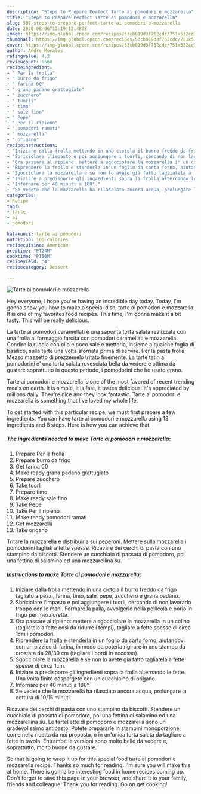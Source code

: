 ```yaml
---
description: "Steps to Prepare Perfect Tarte ai pomodori e mozzarella"
title: "Steps to Prepare Perfect Tarte ai pomodori e mozzarella"
slug: 507-steps-to-prepare-perfect-tarte-ai-pomodori-e-mozzarella
date: 2020-08-06T12:19:12.489Z
image: https://img-global.cpcdn.com/recipes/53cb019d3f762cdc/751x532cq70/tarte-ai-pomodori-e-mozzarella-recipe-main-photo.jpg
thumbnail: https://img-global.cpcdn.com/recipes/53cb019d3f762cdc/751x532cq70/tarte-ai-pomodori-e-mozzarella-recipe-main-photo.jpg
cover: https://img-global.cpcdn.com/recipes/53cb019d3f762cdc/751x532cq70/tarte-ai-pomodori-e-mozzarella-recipe-main-photo.jpg
author: Andre Morales
ratingvalue: 4.2
reviewcount: 6560
recipeingredient:
- " Per la frolla"
- " burro da frigo"
- " farina 00"
- " grana padano grattugiato"
- " zucchero"
- " tuorli"
- " timo"
- " sale fino"
- " Pepe"
- " Per il ripieno"
- " pomodori ramati"
- " mozzarella"
- " origano"
recipeinstructions:
- "Iniziare dalla frolla mettendo in una ciotola il burro freddo da frigo tagliato a pezzi, farina, timo, sale, pepe, zucchero e grana padano."
- "Sbriciolare l’impasto e poi aggiungere i tuorli, cercando di non lavorarlo troppo con le mani. Formare la palla, avvolgerlo nella pellicola e porlo in frigo per mezz’oretta."
- "Ora passare al ripieno: mettere a sgocciolare la mozzarella in un colino (tagliatela a fette così da ridurre i tempi), tagliare a fette spesse di circa 1cm i pomodori."
- "Riprendere la frolla e stenderla in un foglio da carta forno, aiutandovi con un pizzico di farina, in modo da poterla rigirare in uno stampo da crostata da 28/30 cm (tagliare i bordi in eccesso)."
- "Sgocciolare la mozzarella e se non lo avete già fatto tagliatela a fette spesse di circa 1cm."
- "Iniziare a predisporre gli ingredienti sopra la frolla alternando le fette. Una volta finito cospargete con un cucchiaino di origano."
- "Infornare per 40 minuti a 180°."
- "Se vedete che la mozzarella ha rilasciato ancora acqua, prolungare la cottura di 10/15 minuti."
categories:
- Recipe
tags:
- tarte
- ai
- pomodori

katakunci: tarte ai pomodori 
nutrition: 106 calories
recipecuisine: American
preptime: "PT24M"
cooktime: "PT50M"
recipeyield: "4"
recipecategory: Dessert

---
```



![Tarte ai pomodori e mozzarella](https://img-global.cpcdn.com/recipes/53cb019d3f762cdc/751x532cq70/tarte-ai-pomodori-e-mozzarella-recipe-main-photo.jpg)

Hey everyone, I hope you're having an incredible day today. Today, I'm gonna show you how to make a special dish, tarte ai pomodori e mozzarella. It is one of my favorites food recipes. This time, I'm gonna make it a bit tasty. This will be really delicious.

La tarte ai pomodori caramellati è una saporita torta salata realizzata con una frolla al formaggio farcita con pomodori caramellati e mozzarella. Condire la rucola con olio e poco sale e metterla, insieme a qualche foglia di basilico, sulla tarte una volta sfornata prima di servire. Per la pasta frolla: Mezzo mazzetto di prezzemelo tritato finemente. La tarte tatin ai pomodorini e&#39; una torta salata rovesciata bella da vedere e ottima da gustare soprattutto in questo periodo, i pomodorini che ho usato erano.

Tarte ai pomodori e mozzarella is one of the most favored of recent trending meals on earth. It is simple, it is fast, it tastes delicious. It's appreciated by millions daily. They're nice and they look fantastic. Tarte ai pomodori e mozzarella is something that I've loved my whole life.


To get started with this particular recipe, we must first prepare a few ingredients. You can have tarte ai pomodori e mozzarella using 13 ingredients and 8 steps. Here is how you can achieve that.

<!--inarticleads1-->

##### The ingredients needed to make Tarte ai pomodori e mozzarella:

1. Prepare  Per la frolla
1. Prepare  burro da frigo
1. Get  farina 00
1. Make ready  grana padano grattugiato
1. Prepare  zucchero
1. Take  tuorli
1. Prepare  timo
1. Make ready  sale fino
1. Take  Pepe
1. Take  Per il ripieno
1. Make ready  pomodori ramati
1. Get  mozzarella
1. Take  origano


Tritare la mozzarella e distribuirla sui peperoni. Mettere sulla mozzarella i pomodorini tagliati a fette spesse. Ricavare dei cerchi di pasta con uno stampino da biscotti. Stendere un cucchiaio di passata di pomodoro, poi una fettina di salamino ed una mozzarellina su. 

<!--inarticleads2-->

##### Instructions to make Tarte ai pomodori e mozzarella:

1. Iniziare dalla frolla mettendo in una ciotola il burro freddo da frigo tagliato a pezzi, farina, timo, sale, pepe, zucchero e grana padano.
1. Sbriciolare l’impasto e poi aggiungere i tuorli, cercando di non lavorarlo troppo con le mani. Formare la palla, avvolgerlo nella pellicola e porlo in frigo per mezz’oretta.
1. Ora passare al ripieno: mettere a sgocciolare la mozzarella in un colino (tagliatela a fette così da ridurre i tempi), tagliare a fette spesse di circa 1cm i pomodori.
1. Riprendere la frolla e stenderla in un foglio da carta forno, aiutandovi con un pizzico di farina, in modo da poterla rigirare in uno stampo da crostata da 28/30 cm (tagliare i bordi in eccesso).
1. Sgocciolare la mozzarella e se non lo avete già fatto tagliatela a fette spesse di circa 1cm.
1. Iniziare a predisporre gli ingredienti sopra la frolla alternando le fette. Una volta finito cospargete con un cucchiaino di origano.
1. Infornare per 40 minuti a 180°.
1. Se vedete che la mozzarella ha rilasciato ancora acqua, prolungare la cottura di 10/15 minuti.


Ricavare dei cerchi di pasta con uno stampino da biscotti. Stendere un cucchiaio di passata di pomodoro, poi una fettina di salamino ed una mozzarellina su. Le tartellette di pomodoro e mozzarella sono un gradevolissimo antipasto. Potete prepararle in stampini monoporzione, come nella ricetta da noi proposta, o in un&#39;unica torta salata da tagliare a fette in tavola. Entrambe le versioni sono molto belle da vedere e, soprattutto, molto buone da gustare. 

So that is going to wrap it up for this special food tarte ai pomodori e mozzarella recipe. Thanks so much for reading. I'm sure you will make this at home. There is gonna be interesting food in home recipes coming up. Don't forget to save this page in your browser, and share it to your family, friends and colleague. Thank you for reading. Go on get cooking!
